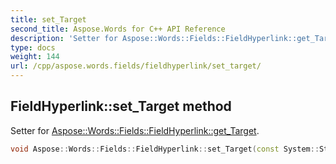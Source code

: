 ```yaml
---
title: set_Target
second_title: Aspose.Words for C++ API Reference
description: 'Setter for Aspose::Words::Fields::FieldHyperlink::get_Target.'
type: docs
weight: 144
url: /cpp/aspose.words.fields/fieldhyperlink/set_target/
---
```

## FieldHyperlink::set_Target method


Setter for [Aspose::Words::Fields::FieldHyperlink::get_Target](../get_target/).

```cpp
void Aspose::Words::Fields::FieldHyperlink::set_Target(const System::String &value)
```

